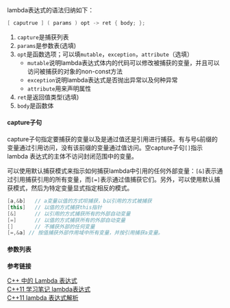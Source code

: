 lambda表达式的语法归纳如下：
```cpp
[ caputrue ] ( params ) opt -> ret { body; };
```
1. `capture`是捕获列表
2. `params`是参数表(选填)
3. `opt`是函数选项；可以填`mutable`，`exception`，`attribute`（选填）
    * `mutable`说明lambda表达式体内的代码可以修改被捕获的变量，并且可以访问被捕获的对象的non-const方法
    * `exception`说明lambda表达式是否抛出异常以及何种异常
    * `attribute`用来声明属性
4. `ret`是返回值类型(选填)
5. `body`是函数体

#### capture子句

capture子句指定要捕获的变量以及是通过值还是引用进行捕获。有与号`&`前缀的变量通过引用访问，没有该前缀的变量通过值访问。空capture子句`[]`指示 lambda 表达式的主体不访问封闭范围中的变量。

可以使用默认捕获模式来指示如何捕获lambda中引用的任何外部变量：`[&]`表示通过引用捕获引用的所有变量，而`[=]`表示通过值捕获它们。另外，可以使用默认捕获模式，然后为特定变量显式指定相反的模式。
```cpp
[a,&b]   // a变量以值的方式呗捕获，b以引用的方式被捕获
[this]   // 以值的方式捕获this指针
[&]      // 以引用的方式捕获所有的外部自动变量
[=]      // 以值的方式捕获所有的外部自动变量
[]       // 不捕获外部的任何变量
[=,&a] // 按值捕获外部作用域中所有变量，并按引用捕获a变量。
```

#### 参数列表

**参考链接**

[C++ 中的 Lambda 表达式](https://msdn.microsoft.com/zh-cn/library/dd293608.aspx)</br>
[C++11 学习笔记 lambda表达式](http://blog.csdn.net/fjzpdkf/article/details/50249287)</br>
[C++11 lambda 表达式解析](http://www.cnblogs.com/haippy/archive/2013/05/31/3111560.html)

